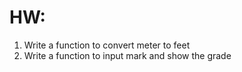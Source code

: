 # HW:
1. Write a function to convert meter to feet
2. Write a function to input mark and show the grade